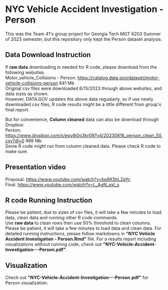 # NYC Vehicle Accident Investigation - Person
This was the Team 41's group project for Georgia Tech MGT 6203 Summer of 2023 semester, but this repository only kept the Person dataset analysis.

## Data Download Instruction    
If **raw data** downloading is needed for R code, please download from the following websites.     
Motor_vehicle_Collisions - Person: https://catalog.data.gov/dataset/motor-vehicle-collisions-person    841 Mb    
Original csv files were downloaded 6/15/2023 through above websites, and data sizes as shown.    
However, DATA.GOV updates the above data regualarly, so if use newly downloaded csv files, R code results might be a little different from group's final report.     

But for convenience, **Column cleaned** data can also be download through Dropbox:     
Person: https://www.dropbox.com/s/eqy8j0o3kr097v4/20230616_person_clean_50.csv?dl=0    998 Mb    
Some R code might run from column cleaned data. Please check R code to make sure.     

## Presentation video
Proposal: https://www.youtube.com/watch?v=bp6K5hLZpYc    
Final: https://www.youtube.com/watch?v=L_AgN_qxl_s

## R code Running Instruction
Please be patient, due to sizes of csv files, it will take a few minutes to load data, clean data and running other R code commands.    
Use **raw data** to clean rows then use 50% threshold to clean columns. Please be patient, it will take a few minutes to load data and clean data. 
For detailed running instructions, please follow markdowns in **"NYC Vehicle Accident Investigation - Person.Rmd"** file. For a results report including visualizations without running code, check out **"NYC-Vehicle-Accident-Investigation---Person.pdf"**.  
  
## Visualization
Check out **"NYC-Vehicle-Accident-Investigation---Person.pdf"** for Person visualization.
